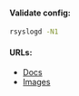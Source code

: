 #### Validate config:
```bash
rsyslogd -N1
```

#### URLs:
- [Docs](https://www.rsyslog.com/doc/index.html)
- [Images](https://github.com/rsyslog/rsyslog-docker)
